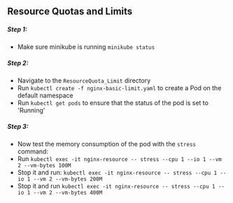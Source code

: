## Resource Quotas and Limits

##### Step 1:
* Make sure minikube is running `minikube status`

##### Step 2:
* Navigate to the `ResourceQuota_Limit` directory
* Run `kubectl create -f nginx-basic-limit.yaml` to create a Pod on the default namespace
* Run `kubectl get pods` to ensure that the status of the pod is set to 'Running'

##### Step 3:
* Now test the memory consumption of the pod with the `stress` command:
* Run `kubectl exec -it nginx-resource -- stress --cpu 1 --io 1 --vm 2 --vm-bytes 100M`
* Stop it and run: `kubectl exec -it nginx-resource -- stress --cpu 1 --io 1 --vm 2 --vm-bytes 200M`
* Stop it and run `kubectl exec -it nginx-resource -- stress --cpu 1 --io 1 --vm 2 --vm-bytes 400M`



